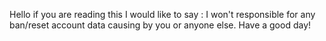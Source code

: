 Hello if you are reading this I would like to say :
I won't responsible for any ban/reset account data causing by you or anyone else.
Have a good day!
